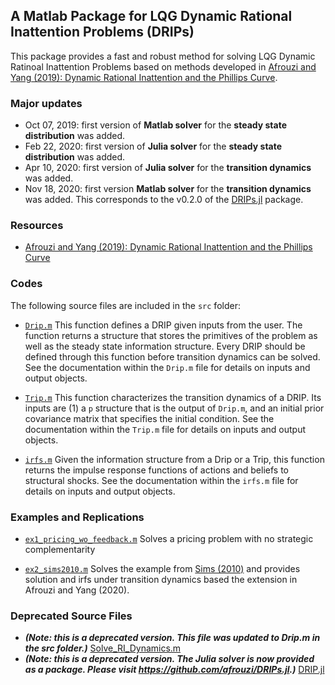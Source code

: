 ## A Matlab Package for LQG Dynamic Rational Inattention Problems (DRIPs)

This package provides a fast and robust method for solving LQG Dynamic Ratinoal Inattention Problems based on methods developed in [Afrouzi and Yang (2019): Dynamic Rational Inattention and the Phillips Curve](http://www.afrouzi.com/dynamic_inattention.pdf). 

### Major updates
* Oct 07, 2019: first version of **Matlab solver** for the **steady state distribution** was added.
* Feb 22, 2020: first version of **Julia solver** for the **steady state distribution** was added.
* Apr 10, 2020: first version of **Julia solver** for the **transition dynamics** was added.
* Nov 18, 2020: first version **Matlab solver** for the **transition dynamics** was added. This corresponds to the v0.2.0 of the [DRIPs.jl](https://afrouzi.com/DRIPs.jl/dev/) package.

### Resources
* [Afrouzi and Yang (2019): Dynamic Rational Inattention and the Phillips Curve](http://www.afrouzi.com/dynamic_inattention.pdf)

### Codes
The following source files are included in the `src` folder:
* [`Drip.m`](src/Drip.m)
    This function defines a DRIP given inputs from the user. The function returns a structure that stores the primitives of the problem as well as the steady state information structure. Every DRIP should be defined through this function before transition dynamics can be solved. See the documentation within the `Drip.m` file for details on inputs and output objects.

* [`Trip.m`](src/Trip.m)
    This function characterizes the transition dynamics of a DRIP. Its inputs are (1) a `p` structure that is the output of `Drip.m`, and an initial prior covariance matrix that specifies the initial condition. See the documentation within the `Trip.m` file for details on inputs and output objects.

* [`irfs.m`](src/irfs.m)
    Given the information structure from a Drip or a Trip, this function returns the impulse response functions of actions and beliefs to structural shocks. See the documentation within the `irfs.m` file for details on inputs and output objects.

### Examples and Replications
* [`ex1_pricing_wo_feedback.m`](examples/ex1_pricing_wo_feedback.m)
    Solves a pricing problem with no strategic complementarity

* [`ex2_sims2010.m`](examples/ex2_sims2010.m)
    Solves the example from [Sims (2010)](http://sims.princeton.edu/yftp/RIMP/handbookChapterRI2.pdf)  and provides solution and irfs under transition dynamics based the extension in Afrouzi and Yang (2020).

### Deprecated Source Files
*  ***(Note: this is a deprecated version. This file was updated to Drip.m in the src folder.)*** 
    [Solve_RI_Dynamics.m](deprecated/Matlab/Solve_RI_Dynamics.m)
* ***(Note: this is a deprecated version. The Julia solver is now provided as a package. Please visit https://github.com/afrouzi/DRIPs.jl.)***
    [DRIP.jl](deprecated/Julia/DRIP.jl) 
